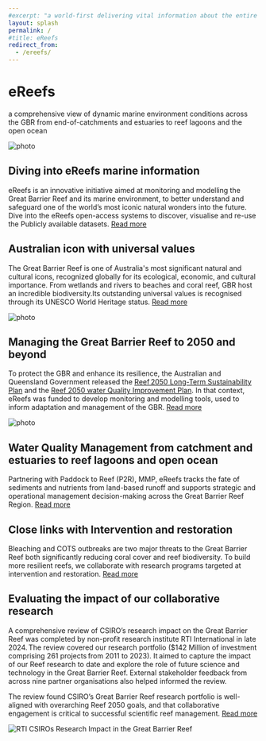 ```yaml
---
#excerpt: "a world-first delivering vital information about the entire Great Barrier Reef from catchment to ocean"
layout: splash
permalink: /
#title: eReefs
redirect_from: 
  - /ereefs/
---
```

<div id="landing-page">

  <div class="fixed-background top-title-container top-title-image" id="background-1">
    <div class="top-title-content">
      <div class="sub-content">
        <h1 class="landing-page-h1 title-text white-shadowed-text">eReefs</h1>
        <p class="subtitle-text white-shadowed-text">
        a comprehensive view of dynamic marine environment conditions across the GBR from end-of-catchments and estuaries to reef lagoons and the open ocean 
        </p>
      </div>
    </div>
  </div>
  <main>

  <div class="top-title-container">
    <div class="top-title-content">
      <div class="parent">
        <div class="div2" style="overflow: hidden;">
        <picture class="picture-right">
          <source srcset="/assets/images/backgrounds/fullHD_webp/ereefs_data_explorer_fitzroy_river_ereefs_visualisations_princess_charlotte_bay.webp" type="image/webp" />
          <img src="/assets/images/backgrounds/fullHD_jpg/ereefs_data_explorer_fitzroy_river_ereefs_visualisations_princess_charlotte_bay.jpg" class="image-vignette" alt="photo" />
        </picture>
        </div>
        <div class="div1">
          <div class="sub-content">
            <h2 class="landing-page-h2" >Diving into eReefs marine information</h2>
            <p class="landing-page-p white-shadowed-text">
            eReefs is an innovative initiative aimed at monitoring and modelling the Great Barrier Reef and its marine environment, to better understand and safeguard one of the world’s most iconic natural wonders into the future. Dive into the eReefs open-access systems to discover, visualise and re-use the Publicly available datasets. <a class="light-blue-links" href="/tools/">Read more</a>
            </p>
          </div>
        </div>
      </div>
    </div>
  </div>

  <div class="top-title-container">
    <div class="top-title-content">
      <div class="parent">
        <div class="div2-reverse">
          <div class="sub-content">
            <h2 class="landing-page-h2">Australian icon with universal values</h2>
            <p class="landing-page-p white-shadowed-text">
              The Great Barrier Reef is one of Australia's most significant natural and cultural icons, recognized globally for its ecological, economic, and cultural importance. From wetlands and rivers to beaches and coral reef, GBR host an incredible biodiversity.Its outstanding universal values is recognised through its UNESCO World Heritage status. <a class="light-blue-links" href="https://www.dcceew.gov.au/parks-heritage/great-barrier-reef">Read more</a>
            </p>
          </div>
        </div>
        <div class="div1-reverse" style="overflow: hidden;">
          <picture class="picture-left">
            <source srcset="/assets/images/backgrounds/fullHD_webp/141958-2.webp" type="image/webp" />
            <img src="/assets/images/backgrounds/fullHD_jpg/141958-2-downsized.jpg" class="image-vignette" alt="photo" />
          </picture>
        </div>
      </div>
    </div>
  </div>


  <div class="fixed-background background-content top-title-image" id="background-2">
    <div class="vignette-container">
      <div class="vignette-content">
        <h2 class="landing-page-h2 white-shadowed-text">Managing the Great Barrier Reef to 2050 and beyond</h2>
        <p class="landing-page-p white-shadowed-text">
          To protect the GBR and enhance its resilience, the Australian and Queensland Government released the <a class="light-blue-links" href="https://www.dcceew.gov.au/parks-heritage/great-barrier-reef/protecting/reef-2050-plan"> Reef 2050 Long-Term Sustainability Plan</a> and the <a class="light-blue-links" href="https://www.reefplan.qld.gov.au/">Reef 2050 water Quality Improvement Plan</a>. In that context, eReefs was funded to develop monitoring and modelling tools, used to inform adaptation and management of the GBR.
          <a class="light-blue-links" href="/research/reef_2050_plan_overview">Read more</a>
        </p>
      </div>
    </div>
  </div>

  <div class="top-title-container">
    <div class="top-title-content">
      <div class="parent">
        <div class="div2" style="overflow: hidden;">
        <picture class="picture-right">
          <source srcset="/assets/videos/ereefs_data_explorer/ammonia_animation.avif" type="image/avif" />
          <source srcset="/assets/videos/ereefs_data_explorer/ammonia_animation.webp" type="image/webp" />
          <img src="/assets/videos/ereefs_data_explorer/ammonia_animation.jpg" class="image-vignette" alt="photo" />
        </picture>
        </div>
        <div class="div1">
          <div class="sub-content">
            <h2 class="landing-page-h2">Water Quality Management from catchment and estuaries to reef lagoons and open ocean</h2>
            <p class="landing-page-p white-shadowed-text">
              Partnering with Paddock to Reef (P2R), MMP, eReefs tracks the fate of sediments and nutrients from land-based runoff and supports strategic and operational management decision-making across the Great Barrier Reef Region.
              <a class="light-blue-links" href="/research/water_quality_scenarios">Read more</a>
            </p>
          </div>
        </div>
      </div>
    </div>
  </div>

  <div class="fixed-background background-content top-title-image" id="background-3">
    <div class="vignette-container">
      <div class="vignette-content">
        <h2 class="landing-page-h2 white-shadowed-text">Close links with Intervention and restoration</h2>
        <p class="landing-page-p white-shadowed-text">
          Bleaching and COTS outbreaks are two major threats to the Great Barrier Reef both significantly reducing coral cover and reef biodiversity. To build more resilient reefs, we collaborate with research programs targeted at intervention and restoration.
          <a class="light-blue-links" href="/research/reef_2050_plan_overview">Read more</a>
        </p>
      </div>
    </div>
  </div>

  <div class="top-title-container">
    <div class="top-title-content">
      <div class="parent">
        <div class="div2-reverse-narrow">
          <div class="sub-content">
            <h2 class="landing-page-h2">Evaluating the impact of our collaborative research</h2>
            <p class="landing-page-p white-shadowed-text">
              A comprehensive review of CSIRO’s research impact on the Great Barrier Reef was completed by non-profit research institute RTI International in late 2024. The review covered our research portfolio ($142 Million of investment comprising 261 projects from 2011 to 2023). It aimed to capture the impact of our Reef research to date and explore the role of future science and technology in the Great Barrier Reef. External stakeholder feedback from across nine partner organisations also helped informed the review. 
              </p>
              <p class="landing-page-p white-shadowed-text">
              The review found CSIRO’s Great Barrier Reef research portfolio is well-aligned with overarching Reef 2050 goals, and that collaborative engagement is critical to successful scientific reef management.
              <a target="_window" class="light-blue-links" href="https://www.csiro.au/-/media/Environment/files/Great-Barrier-Reef/CSIRO-GBR-Evaluation-Findings-Report_Nov-2024_FINAL.pdf">Read more</a>
            </p>
          </div>
        </div>
        <div class="div1-reverse-narrow" style="overflow: hidden;">
          <picture class="picture-left">
            <source srcset="/assets/images/backgrounds/fullHD_webp/RTI_CSIROs_Research_Impact_in_the_Great_Barrier_Reef.webp" type="image/webp" />
            <img src="/assets/images/backgrounds/fullHD_jpg/RTI_CSIROs_Research_Impact_in_the_Great_Barrier_Reef.jpg" class="image-vignette" alt="RTI CSIROs Research Impact in the Great Barrier Reef" />
          </picture>
        </div>
      </div>
    </div>
  </div>

  </main>
</div>
